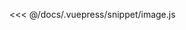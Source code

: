 <ClientOnly>
  <code-view name="image" :is-code-view="false"/>
</ClientOnly>

<<< @/docs/.vuepress/snippet/image.js

